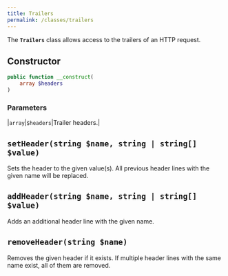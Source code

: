 ```yaml
---
title: Trailers
permalink: /classes/trailers
---
```

The **`Trailers`** class allows access to the trailers of an HTTP request.

## Constructor

```php
public function __construct(
    array $headers
)
```

### Parameters

|`array`|`$headers`|Trailer headers.|

## `setHeader(string $name, string | string[] $value)`

Sets the header to the given value(s).
All previous header lines with the given name will be replaced.

## `addHeader(string $name, string | string[] $value)`

Adds an additional header line with the given name.

## `removeHeader(string $name)`

Removes the given header if it exists.
If multiple header lines with the same name exist, all of them are removed.
